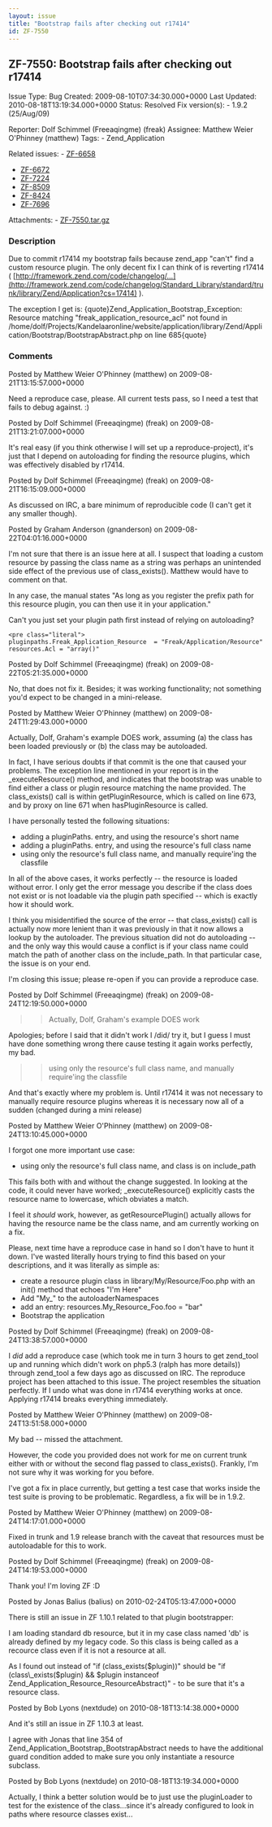 ```yaml
---
layout: issue
title: "Bootstrap fails after checking out r17414"
id: ZF-7550
---
```


ZF-7550: Bootstrap fails after checking out r17414
--------------------------------------------------

 Issue Type: Bug Created: 2009-08-10T07:34:30.000+0000 Last Updated: 2010-08-18T13:19:34.000+0000 Status: Resolved Fix version(s): - 1.9.2 (25/Aug/09)
 
 Reporter:  Dolf Schimmel (Freeaqingme) (freak)  Assignee:  Matthew Weier O'Phinney (matthew)  Tags: - Zend\_Application
 
 Related issues: - [ZF-6658](/issues/browse/ZF-6658)
- [ZF-6672](/issues/browse/ZF-6672)
- [ZF-7224](/issues/browse/ZF-7224)
- [ZF-8509](/issues/browse/ZF-8509)
- [ZF-8424](/issues/browse/ZF-8424)
- [ZF-7696](/issues/browse/ZF-7696)
 
 Attachments: - [ZF-7550.tar.gz](/issues/secure/attachment/12155/ZF-7550.tar.gz)
 
### Description

Due to commit r17414 my bootstrap fails because zend\_app "can't" find a custom resource plugin. The only decent fix I can think of is reverting r17414 ( [http://framework.zend.com/code/changelog/…](http://framework.zend.com/code/changelog/Standard_Library/standard/trunk/library/Zend/Application?cs=17414) ).

The exception I get is: {quote}Zend\_Application\_Bootstrap\_Exception: Resource matching "freak\_application\_resource\_acl" not found in /home/dolf/Projects/Kandelaaronline/website/application/library/Zend/Application/Bootstrap/BootstrapAbstract.php on line 685{quote}

 

 

### Comments

Posted by Matthew Weier O'Phinney (matthew) on 2009-08-21T13:15:57.000+0000

Need a reproduce case, please. All current tests pass, so I need a test that fails to debug against. :)

 

 

Posted by Dolf Schimmel (Freeaqingme) (freak) on 2009-08-21T13:21:07.000+0000

It's real easy (if you think otherwise I will set up a reproduce-project), it's just that I depend on autoloading for finding the resource plugins, which was effectively disabled by r17414.

 

 

Posted by Dolf Schimmel (Freeaqingme) (freak) on 2009-08-21T16:15:09.000+0000

As discussed on IRC, a bare minimum of reproducible code (I can't get it any smaller though).

 

 

Posted by Graham Anderson (gnanderson) on 2009-08-22T04:01:16.000+0000

I'm not sure that there is an issue here at all. I suspect that loading a custom resource by passing the class name as a string was perhaps an unintended side effect of the previous use of class\_exists(). Matthew would have to comment on that.

In any case, the manual states "As long as you register the prefix path for this resource plugin, you can then use it in your application."

Can't you just set your plugin path first instead of relying on autoloading?

 
    <pre class="literal">
    pluginpaths.Freak_Application_Resource  = "Freak/Application/Resource"
    resources.Acl = "array()"


 

 

Posted by Dolf Schimmel (Freeaqingme) (freak) on 2009-08-22T05:21:35.000+0000

No, that does not fix it. Besides; it was working functionality; not something you'd expect to be changed in a mini-release.

 

 

Posted by Matthew Weier O'Phinney (matthew) on 2009-08-24T11:29:43.000+0000

Actually, Dolf, Graham's example DOES work, assuming (a) the class has been loaded previously or (b) the class may be autoloaded.

In fact, I have serious doubts if that commit is the one that caused your problems. The exception line mentioned in your report is in the \_executeResource() method, and indicates that the bootstrap was unable to find either a class or plugin resource matching the name provided. The class\_exists() call is within getPluginResource, which is called on line 673, and by proxy on line 671 when hasPluginResource is called.

I have personally tested the following situations:

- adding a pluginPaths. entry, and using the resource's short name
- adding a pluginPaths. entry, and using the resource's full class name
- using only the resource's full class name, and manually require'ing the classfile

In all of the above cases, it works perfectly -- the resource is loaded without error. I only get the error message you describe if the class does not exist or is not loadable via the plugin path specified -- which is exactly how it should work.

I think you misidentified the source of the error -- that class\_exists() call is actually now more lenient than it was previously in that it now allows a lookup by the autoloader. The previous situation did not do autoloading -- and the only way this would cause a conflict is if your class name could match the path of another class on the include\_path. In that particular case, the issue is on your end.

I'm closing this issue; please re-open if you can provide a reproduce case.

 

 

Posted by Dolf Schimmel (Freeaqingme) (freak) on 2009-08-24T12:19:50.000+0000

> > Actually, Dolf, Graham's example DOES work

Apologies; before I said that it didn't work I /did/ try it, but I guess I must have done something wrong there cause testing it again works perfectly, my bad.

> > using only the resource's full class name, and manually require'ing the classfile

And that's exactly where my problem is. Until r17414 it was not necessary to manually require resource plugins whereas it is necessary now all of a sudden (changed during a mini release)

 

 

Posted by Matthew Weier O'Phinney (matthew) on 2009-08-24T13:10:45.000+0000

I forgot one more important use case:

- using only the resource's full class name, and class is on include\_path

This fails both with and without the change suggested. In looking at the code, it could never have worked; \_executeResource() explicitly casts the resource name to lowercase, which obviates a match.

I feel it _should_ work, however, as getResourcePlugin() actually allows for having the resource name be the class name, and am currently working on a fix.

Please, next time have a reproduce case in hand so I don't have to hunt it down. I've wasted literally hours trying to find this based on your descriptions, and it was literally as simple as:

- create a resource plugin class in library/My/Resource/Foo.php with an init() method that echoes "I'm Here"
- Add "My\_" to the autoloaderNamespaces
- add an entry: resources.My\_Resource\_Foo.foo = "bar"
- Bootstrap the application
 


 

Posted by Dolf Schimmel (Freeaqingme) (freak) on 2009-08-24T13:38:57.000+0000

I _did_ add a reproduce case (which took me in turn 3 hours to get zend\_tool up and running which didn't work on php5.3 (ralph has more details)) through zend\_tool a few days ago as discussed on IRC. The reproduce project has been attached to this issue. The project resembles the situation perfectly. If I undo what was done in r17414 everything works at once. Applying r17414 breaks everything immediately.

 

 

Posted by Matthew Weier O'Phinney (matthew) on 2009-08-24T13:51:58.000+0000

My bad -- missed the attachment.

However, the code you provided does not work for me on current trunk either with or without the second flag passed to class\_exists(). Frankly, I'm not sure why it was working for you before.

I've got a fix in place currently, but getting a test case that works inside the test suite is proving to be problematic. Regardless, a fix will be in 1.9.2.

 

 

Posted by Matthew Weier O'Phinney (matthew) on 2009-08-24T14:17:01.000+0000

Fixed in trunk and 1.9 release branch with the caveat that resources must be autoloadable for this to work.

 

 

Posted by Dolf Schimmel (Freeaqingme) (freak) on 2009-08-24T14:19:53.000+0000

Thank you! I'm loving ZF :D

 

 

Posted by Jonas Balius (balius) on 2010-02-24T05:13:47.000+0000

There is still an issue in ZF 1.10.1 related to that plugin bootstrapper:

I am loading standard db resource, but it in my case class named 'db' is already defined by my legacy code. So this class is being called as a recource class even if it is not a resource at all.

As I found out instead of "if (class\_exists($plugin))" should be "if (class\_exists($plugin) && $plugin instanceof Zend\_Application\_Resource\_ResourceAbstract)" - to be sure that it's a resource class.

 

 

Posted by Bob Lyons (nextdude) on 2010-08-18T13:14:38.000+0000

And it's still an issue in ZF 1.10.3 at least.

I agree with Jonas that line 354 of Zend\_Application\_Bootstrap\_BootstrapAbstract needs to have the additional guard condition added to make sure you only instantiate a resource subclass.

 

 

Posted by Bob Lyons (nextdude) on 2010-08-18T13:19:34.000+0000

Actually, I think a better solution would be to just use the pluginLoader to test for the existence of the class...since it's already configured to look in paths where resource classes exist...

 

 